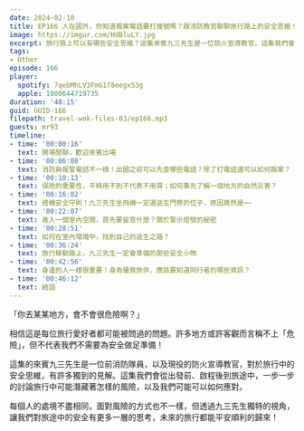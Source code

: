 ```yaml
---
date: 2024-02-10
title: EP166 人在國外，你知道報案電話要打幾號嗎？跟消防教官聊聊旅行路上的安全思維！
image: https://imgur.com/HdBluLY.jpg
excerpt: 旅行路上可以有哪些安全思維？這集來賓九三先生是一位防火宣導教官，這集我們會從出發前、啟程後到旅途中，一步一步的討論旅行中可能潛藏著怎樣的風險，以及我們可能可以如何應對。
tags:
- Other
episode: 166
player:
  spotify: 7qebMhLV3FmG1f8eegxS3g
  apple: 1000644719735
duration: '48:15'
guid: GUID-166
filepath: travel-wok-files-03/ep166.mp3
guests: mr93
timeline:
- time: '00:00:16'
  text: 開場閒聊，歡迎來賓出場
- time: '00:06:08'
  text: 消防與報警電話不一樣！出國之前可以先查哪些電話？除了打電話還可以如何報案？
- time: '00:10:13'
  text: 保險的重要性，平時用不到不代表不用買；如何事先了解一個地方的自然災害？
- time: '00:16:02'
  text: 搭機安全守則！九三先生坐飛機一定選逃生門旁的位子，原因竟然是⋯⋯
- time: '00:22:07'
  text: 進入一個室內空間，首先要留意什麼？關於警示燈號的秘密
- time: '00:28:51'
  text: 如何在室內環境中，找到自己的逃生之路？
- time: '00:36:24'
  text: 旅行移動路上，九三先生一定會準備的那些安全小物
- time: '00:42:56'
  text: 身邊的人一樣很重要！身為優質旅伴，應該要知道同行者的哪些資訊？
- time: '00:46:12'
  text: 結語
---
```

「你去某某地方，會不會很危險啊？」

相信這是每位旅行愛好者都可能被問過的問題。許多地方或許客觀而言稱不上「危險」，但不代表我們不需要為安全做足準備！

這集的來賓九三先生是一位前消防隊員，以及現役的防火宣導教官，對於旅行中的安全思維，有許多獨到的見解。這集我們會從出發前、啟程後到旅途中，一步一步的討論旅行中可能潛藏著怎樣的風險，以及我們可能可以如何應對。

每個人的處境不盡相同，面對風險的方式也不一樣，但透過九三先生獨特的視角，讓我們對旅途中的安全有更多一層的思考，未來的旅行都能平安順利的歸來！
